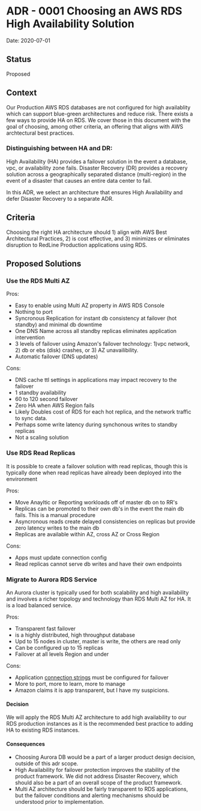 # ADR - 0001 Choosing an AWS RDS High Availability Solution

Date: 2020-07-01

## Status

Proposed

## Context
Our Production AWS RDS databases are not configured for high availablity which can support blue-green architectures and reduce risk. There exists a few ways to provide HA on RDS. We cover those in this document with the goal of choosing, among other criteria, an offering that aligns with AWS archtectural best practices. 

### Distinguishing between HA and DR:
High Availability (HA) provides a failover solution in the event a database, vpc, or availability zone fails. Disaster Recovery (DR) provides a recovery solution across a geographically separated distance (multi-region) in the event of a disaster that causes an entire data center to fail.

In this ADR, we select an architecture that ensures High Availability and defer Disaster Recovery to a separate ADR.

## Criteria
Choosing the right HA architecture should 1) align with AWS Best Architectural Practices, 2) is cost effective, and 3) minimizes or eliminates disruption to RedLine Production applications using RDS.

## Proposed Solutions

### Use the RDS Multi AZ
Pros:  
- Easy to enable using Multi AZ property in AWS RDS Console
- Nothing to port
- Syncronous Replication for instant db consistency at failover (hot standby) and minimal db downtime
- One DNS Name across all standby replicas eliminates application intervention
- 3 levels of failover using Amazon's failover technology: 1)vpc network, 2) db or ebs (disk) crashes, or 3) AZ unavailibility.
- Automatic failover (DNS updates)

Cons:  
- DNS cache ttl settings in applications may impact recovery to the failover 
- 1 standby availability
- 60 to 120 second failover
- Zero HA when AWS Region fails
- Likely Doubles cost of RDS for each hot replica, and the network traffic to sync data.
- Perhaps some write latency during synchonous writes to standby replicas
- Not a scaling solution

### Use RDS Read Replicas
It is possible to create a failover solution with read replicas, though this is typically done when read replicas have already been deployed into the environment  

Pros:  
- Move Anayltic or Reporting workloads off of master db on to RR's
- Replicas can be promoted to their own db's in the event the main db fails. This is a manual procedure
- Asyncronous reads create delayed consistencies on replicas but provide zero latency writes to the main db
- Replicas are available within AZ, cross AZ or Cross Region 

Cons:
- Apps must update connection config
- Read replicas cannot serve db writes and have their own endpoints

### Migrate to Aurora RDS Service
An Aurora cluster is typically used for both scalability and high availability and involves a richer topology and technology than RDS Multi AZ for HA. It is a load balanced service.

Pros:  
- Transparent fast failover  
- is a highly distributed, high 
throughput database
- Upd to 15 nodes in cluster, master is write, the others are read only
- Can be configured up to 15 replicas
- Failover at all levels Region and under

Cons:
- Application [connection strings](https://docs.aws.amazon.com/AmazonRDS/latest/AuroraUserGuide/AuroraPostgreSQL.BestPractices.html#AuroraPostgreSQL.BestPractices.FastFailover.Configuring.ConnectionString) must be configured for failover  
- More to port, more to learn, more to manage
- Amazon claims it is app transparent, but I have my suspicions.

#### Decision
We will apply the RDS Multi AZ architecture to add high availability to our RDS production instances as it is the recommended best practice to adding HA to existing RDS instances.

#### Consequences
- Choosing Aurora DB would be a part of a larger product design decision, outside of this adr scope.
- High Availability for failover protection improves the stability of the product framework. We did not address Disaster Recovery, which should also be a part of an overall scope of the product framework.
- Multi AZ architecture should be fairly transparent to RDS applications, but the failover conditions and alerting mechanisms should be understood prior to implementation.
